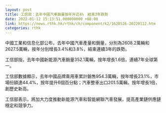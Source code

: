 ```yaml
---
layout: post
title: 工信部：去年中國汽車銷量按年升近4%　結束3年跌勢
date: 2022-01-12 15:13:51.000000000 +08:00
link: https://news.rthk.hk/rthk/ch/component/k2/1628526-20220112.htm
categories: rthk
---
```


中國工業和信息化部公布，去年中國汽車產量和銷量，分別為2608.2萬輛和2627.5萬輛，按年分別增長3.4%和3.8%，結束連續3年的跌勢。

工信部指，去年中國新能源汽車銷量352.1萬輛，按年增長1.6倍，連續7年全球第一。

工信部數據顯示，去年中國品牌乘用車累計銷售954.3萬輛，按年增長23.1%，市場份額達44.4%，按年提升6個百分點；汽車整車出口201.5萬輛，按年增長1倍，創歷史新高。

工信部表示，將加大力度推動新能源汽車和智能網聯汽車發展，提高產業鏈供應鏈穩定和競爭力。
